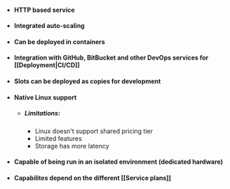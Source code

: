 * #### HTTP based service
* #### Integrated auto-scaling
* #### Can be deployed in containers
* #### Integration with GitHub, BitBucket and other DevOps services for [[Deployment|CI/CD]] 
* #### Slots can be deployed as copies for development
* #### Native Linux support
	* ##### Limitations:
		* Linux doesn't support shared pricing tier
		* Limited features
		* Storage has more latency
* #### Capable of being run in an isolated environment (dedicated hardware)
* #### Capabilites depend on the different [[Service plans]]
